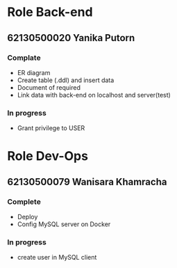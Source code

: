 # Role Back-end<br>
## 62130500020 Yanika Putorn<br>

### Complate
- ER diagram<br>
- Create table (.ddl) and insert data<br>
- Document of required<br>
- Link data with back-end on localhost and server(test)<br>

### In progress
- Grant privilege to USER<br>

# Role Dev-Ops<br>
## 62130500079 Wanisara Khamracha<br>

### Complete
- Deploy
- Config MySQL server on Docker
### In progress
- create user in MySQL client
